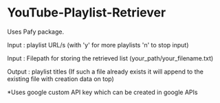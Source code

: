 # YouTube-Playlist-Retriever

Uses Pafy package.

  Input : playlist URL/s (with 'y' for more playlists 'n' to stop input)
  
  Input : Filepath for storing the retrieved list (your_path/your_filename.txt)
  
  Output : playlist titles (If such a file already exists it will append to the existing file with creation data on top)

*Uses google custom API key which can be created in google APIs
